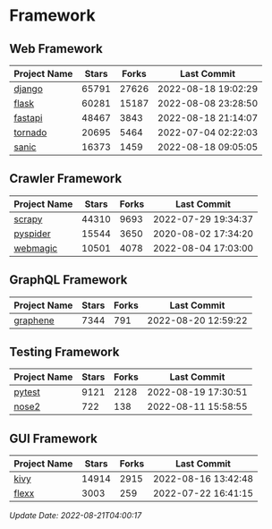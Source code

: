 # Framework

## Web Framework
| Project Name | Stars | Forks | Last Commit |
| ------------ | ----- | ----- | ----------- |
| [django](https://github.com/django/django) | 65791 | 27626 | 2022-08-18 19:02:29 |
| [flask](https://github.com/pallets/flask) | 60281 | 15187 | 2022-08-08 23:28:50 |
| [fastapi](https://github.com/tiangolo/fastapi) | 48467 | 3843 | 2022-08-18 21:14:07 |
| [tornado](https://github.com/tornadoweb/tornado) | 20695 | 5464 | 2022-07-04 02:22:03 |
| [sanic](https://github.com/sanic-org/sanic) | 16373 | 1459 | 2022-08-18 09:05:05 |

## Crawler Framework
| Project Name | Stars | Forks | Last Commit |
| ------------ | ----- | ----- | ----------- |
| [scrapy](https://github.com/scrapy/scrapy) | 44310 | 9693 | 2022-07-29 19:34:37 |
| [pyspider](https://github.com/binux/pyspider) | 15544 | 3650 | 2020-08-02 17:34:20 |
| [webmagic](https://github.com/code4craft/webmagic) | 10501 | 4078 | 2022-08-04 17:03:00 |

## GraphQL Framework
| Project Name | Stars | Forks | Last Commit |
| ------------ | ----- | ----- | ----------- |
| [graphene](https://github.com/graphql-python/graphene) | 7344 | 791 | 2022-08-20 12:59:22 |

## Testing Framework
| Project Name | Stars | Forks | Last Commit |
| ------------ | ----- | ----- | ----------- |
| [pytest](https://github.com/pytest-dev/pytest) | 9121 | 2128 | 2022-08-19 17:30:51 |
| [nose2](https://github.com/nose-devs/nose2) | 722 | 138 | 2022-08-11 15:58:55 |

## GUI Framework
| Project Name | Stars | Forks | Last Commit |
| ------------ | ----- | ----- | ----------- |
| [kivy](https://github.com/kivy/kivy) | 14914 | 2915 | 2022-08-16 13:42:48 |
| [flexx](https://github.com/flexxui/flexx) | 3003 | 259 | 2022-07-22 16:41:15 |

*Update Date: 2022-08-21T04:00:17*